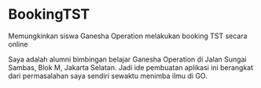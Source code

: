 # BookingTST
Memungkinkan siswa Ganesha Operation melakukan booking TST secara online

Saya adalah alumni bimbingan belajar Ganesha Operation di Jalan Sungai Sambas, Blok M, Jakarta Selatan. Jadi ide pembuatan aplikasi ini berangkat dari permasalahan saya sendiri sewaktu menimba ilmu di GO.
